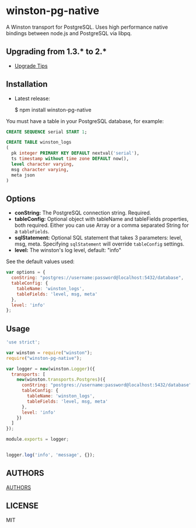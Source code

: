 winston-pg-native
=================

A Winston transport for PostgreSQL. Uses high performance native bindings between node.js and PostgreSQL via libpq. 

## Upgrading from 1.3.* to 2.*
  - [Upgrade Tips](https://github.com/nololabout/winston-pg-native/wiki/Upgrading-to-2.x)

## Installation

  - Latest release:

    $ npm install winston-pg-native


You must have a table in your PostgreSQL database, for example:

``` sql 
CREATE SEQUENCE serial START 1;

CREATE TABLE winston_logs
(
  pk integer PRIMARY KEY DEFAULT nextval('serial'),
  ts timestamp without time zone DEFAULT now(),
  level character varying,
  msg character varying,
  meta json
)
```

## Options

* __conString:__ The PostgreSQL connection string. Required.
* __tableConfig:__ Optional object with tableName and tableFields properties, both required. Either you can use Array or a comma separated String for a `tableFields`.
* __sqlStatement:__ Optional SQL statement that takes 3 parameters: level, msg, meta. Specifying `sqlStatement` will override `tableConfig` settings.
* __level:__ The winston's log level, default: "info"

See the default values used:

``` js
var options = {
  conString: "postgres://username:password@localhost:5432/database",
  tableConfig: {
    tableName: 'winston_logs',
    tableFields: 'level, msg, meta'
  },
  level: 'info'
};
```

## Usage 


``` js
'use strict';

var winston = require("winston");
require("winston-pg-native");

var logger = new(winston.Logger)({
  transports: [
    new(winston.transports.Postgres)({
      conString: "postgres://username:password@localhost:5432/database",
      tableConfig: {
        tableName: 'winston_logs',
        tableFields: 'level, msg, meta'
      },
      level: 'info'
    })
  ]
});

module.exports = logger;
```


``` js

logger.log('info', 'message', {});

```

## AUTHORS

[AUTHORS](https://github.com/nololabout/winston-pg-native/blob/master/AUTHORS)

## LICENSE

MIT